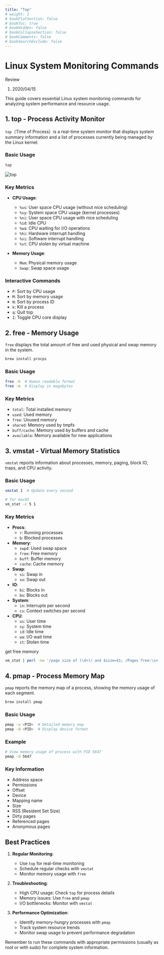 ```yaml
---
title: "Top"
# weight: 1
# bookFlatSection: false
# bookToc: true
# bookHidden: false
# bookCollapseSection: false
# bookComments: false
# bookSearchExclude: false
---
```


# Linux System Monitoring Commands

Review

1. 2020/04/15

This guide covers essential Linux system monitoring commands for analyzing system performance and resource usage.

## 1. top - Process Activity Monitor

`top`（Time of Process）is a real-time system monitor that displays system summary information and a list of processes currently being managed by the Linux kernel.

### Basic Usage

```bash
top
```

![top](images/top-demo.png)

### Key Metrics

- **CPU Usage**:
  - `%us`: User space CPU usage (without nice scheduling)
  - `%sy`: System space CPU usage (kernel processes)
  - `%ni`: User space CPU usage with nice scheduling
  - `%id`: Idle CPU
  - `%wa`: CPU waiting for I/O operations
  - `%hi`: Hardware interrupt handling
  - `%si`: Software interrupt handling
  - `%st`: CPU stolen by virtual machine

- **Memory Usage**:
  - `Mem`: Physical memory usage
  - `Swap`: Swap space usage

### Interactive Commands

- `P`: Sort by CPU usage
- `M`: Sort by memory usage
- `N`: Sort by process ID
- `k`: Kill a process
- `q`: Quit top
- `1`: Toggle CPU core display

## 2. free - Memory Usage

`free` displays the total amount of free and used physical and swap memory in the system.

```sh
brew install procps
```

### Basic Usage

```bash
free -h  # Human readable format
free -m  # Display in megabytes
```

### Key Metrics

- `total`: Total installed memory
- `used`: Used memory
- `free`: Unused memory
- `shared`: Memory used by tmpfs
- `buff/cache`: Memory used by buffers and cache
- `available`: Memory available for new applications

## 3. vmstat - Virtual Memory Statistics

`vmstat` reports information about processes, memory, paging, block IO, traps, and CPU activity.

### Basic Usage

```bash
vmstat 1  # Update every second

# for macOS
vm_stat -c 5 1
```

### Key Metrics

- **Procs**:
  - `r`: Running processes
  - `b`: Blocked processes
- **Memory**:
  - `swpd`: Used swap space
  - `free`: Free memory
  - `buff`: Buffer memory
  - `cache`: Cache memory
- **Swap**:
  - `si`: Swap in
  - `so`: Swap out
- **IO**:
  - `bi`: Blocks in
  - `bo`: Blocks out
- **System**:
  - `in`: Interrupts per second
  - `cs`: Context switches per second
- **CPU**:
  - `us`: User time
  - `sy`: System time
  - `id`: Idle time
  - `wa`: I/O wait time
  - `st`: Stolen time

get free memory

```sh
vm_stat | perl -ne '/page size of (\d+)/ and $size=$1; /Pages free:\s+(\d+)/ and printf("Free Memory: %.2f MB\n", $1*$size/1048576)'
```

## 4. pmap - Process Memory Map

`pmap` reports the memory map of a process, showing the memory usage of each segment.

```sh
brew install pmap
```

### Basic Usage

```bash
pmap -x <PID>  # Detailed memory map
pmap -d <PID>  # Display device format
```

### Example

```bash
# View memory usage of process with PID 5647
pmap -d 5647
```

### Key Information

- Address space
- Permissions
- Offset
- Device
- Mapping name
- Size
- RSS (Resident Set Size)
- Dirty pages
- Referenced pages
- Anonymous pages

## Best Practices

1. **Regular Monitoring**:
   - Use `top` for real-time monitoring
   - Schedule regular checks with `vmstat`
   - Monitor memory usage with `free`

2. **Troubleshooting**:
   - High CPU usage: Check `top` for process details
   - Memory issues: Use `free` and `pmap`
   - I/O bottlenecks: Monitor with `vmstat`

3. **Performance Optimization**:
   - Identify memory-hungry processes with `pmap`
   - Track system resource trends
   - Monitor swap usage to prevent performance degradation

Remember to run these commands with appropriate permissions (usually as root or with sudo) for complete system information.
